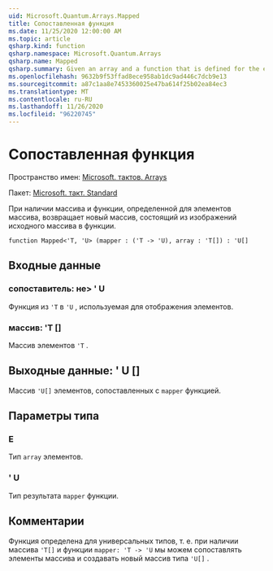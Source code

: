 ```yaml
---
uid: Microsoft.Quantum.Arrays.Mapped
title: Сопоставленная функция
ms.date: 11/25/2020 12:00:00 AM
ms.topic: article
qsharp.kind: function
qsharp.namespace: Microsoft.Quantum.Arrays
qsharp.name: Mapped
qsharp.summary: Given an array and a function that is defined for the elements of the array, returns a new array that consists of the images of the original array under the function.
ms.openlocfilehash: 9632b9f53ffad8ece958ab1dc9ad446c7dcb9e13
ms.sourcegitcommit: a87c1aa8e7453360025e47ba614f25b02ea84ec3
ms.translationtype: MT
ms.contentlocale: ru-RU
ms.lasthandoff: 11/26/2020
ms.locfileid: "96220745"
---
```

# <a name="mapped-function"></a>Сопоставленная функция

Пространство имен: [Microsoft. тактов. Arrays](xref:Microsoft.Quantum.Arrays)

Пакет: [Microsoft. такт. Standard](https://nuget.org/packages/Microsoft.Quantum.Standard)


При наличии массива и функции, определенной для элементов массива, возвращает новый массив, состоящий из изображений исходного массива в функции.

```qsharp
function Mapped<'T, 'U> (mapper : ('T -> 'U), array : 'T[]) : 'U[]
```


## <a name="input"></a>Входные данные

### <a name="mapper--t---u"></a>сопоставитель: не> ' U

Функция из `'T` в `'U` , используемая для отображения элементов.


### <a name="array--t"></a>массив: 'T []

Массив элементов `'T` .



## <a name="output--u"></a>Выходные данные: ' U []

Массив `'U[]` элементов, сопоставленных с `mapper` функцией.

## <a name="type-parameters"></a>Параметры типа

### <a name="t"></a>Е

Тип `array` элементов.
### <a name="u"></a>' U

Тип результата `mapper` функции.

## <a name="remarks"></a>Комментарии

Функция определена для универсальных типов, т. е. при наличии массива `'T[]` и функции `mapper: 'T -> 'U` мы можем сопоставлять элементы массива и создавать новый массив типа `'U[]` .
